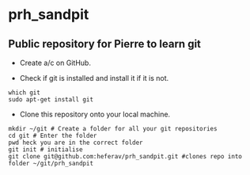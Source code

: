 # prh_sandpit
## Public repository for Pierre to learn git

* Create a/c on GitHub.
  
 * Check if git is installed and install it if it is not.
 
 ```
 which git
 sudo apt-get install git
 ``` 
 
 * Clone this repository onto your local machine.
 
 ```
mkdir ~/git # Create a folder for all your git repositories
cd git # Enter the folder
pwd heck you are in the correct folder
git init # initialise
git clone git@github.com:heferav/prh_sandpit.git #clones repo into folder ~/git/prh_sandpit
```

